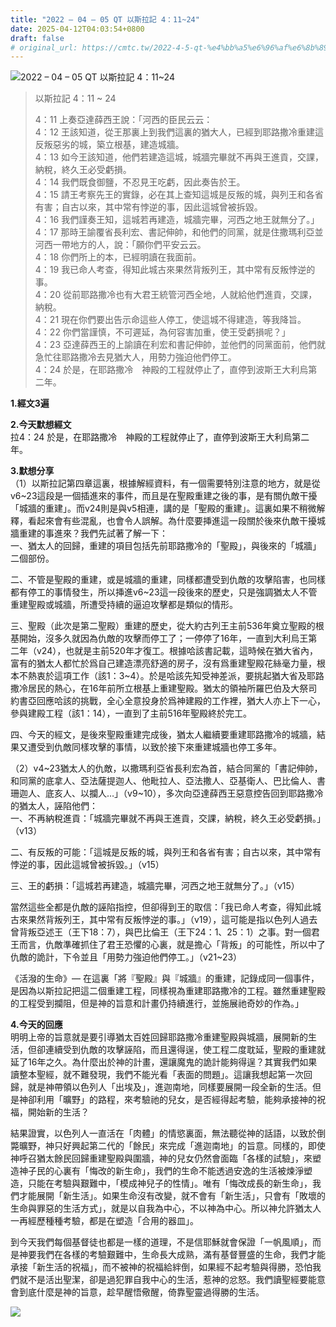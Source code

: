 ```yaml
---
title: "2022 – 04 – 05 QT 以斯拉記 4：11~24"
date: 2025-04-12T04:03:54+0800
draft: false
# original_url: https://cmtc.tw/2022-4-5-qt-%e4%bb%a5%e6%96%af%e6%8b%89%e8%a8%98-4%ef%bc%9a11-24
---
```


![2022 – 04 – 05 QT 以斯拉記 4：11\~24](/images/qt.jpg   "2022 – 04 – 05 QT 以斯拉記 4：11\~24")

> 以斯拉記 4：11 ~ 24
>
> 4：11 上奏亞達薛西王說：「河西的臣民云云：  
> 4：12 王該知道，從王那裏上到我們這裏的猶大人，已經到耶路撒冷重建這反叛惡劣的城，築立根基，建造城牆。  
> 4：13 如今王該知道，他們若建造這城，城牆完畢就不再與王進貢，交課，納稅，終久王必受虧損。  
> 4：14 我們既食御鹽，不忍見王吃虧，因此奏告於王。  
> 4：15 請王考察先王的實錄，必在其上查知這城是反叛的城，與列王和各省有害；自古以來，其中常有悖逆的事，因此這城曾被拆毀。  
> 4：16 我們謹奏王知，這城若再建造，城牆完畢，河西之地王就無分了。」  
> 4：17 那時王諭覆省長利宏、書記伸帥，和他們的同黨，就是住撒瑪利亞並河西一帶地方的人，說：「願你們平安云云。  
> 4：18 你們所上的本，已經明讀在我面前。  
> 4：19 我已命人考查，得知此城古來果然背叛列王，其中常有反叛悖逆的事。  
> 4：20 從前耶路撒冷也有大君王統管河西全地，人就給他們進貢，交課，納稅。  
> 4：21 現在你們要出告示命這些人停工，使這城不得建造，等我降旨。  
> 4：22 你們當謹慎，不可遲延，為何容害加重，使王受虧損呢？」  
> 4：23 亞達薛西王的上諭讀在利宏和書記伸帥，並他們的同黨面前，他們就急忙往耶路撒冷去見猶大人，用勢力強迫他們停工。  
> 4：24 於是，在耶路撒冷　神殿的工程就停止了，直停到波斯王大利烏第二年。

**1.經文3遍**

**2.今天默想經文**  
拉4：24 於是，在耶路撒冷　神殿的工程就停止了，直停到波斯王大利烏第二年。

**3.默想分享**  
（1）以斯拉記第四章這裏，根據解經資料，有一個需要特別注意的地方，就是從v6\~23這段是一個插進來的事件，而且是在聖殿重建之後的事，是有關仇敵干擾「城牆的重建」。而v24則是與v5相連，講的是「聖殿的重建」。這裏如果不稍微解釋，看起來會有些混亂，也會令人誤解。為什麼要挿進這一段關於後來仇敵干擾城牆重建的事進來？我們先試著了解一下：  
一、猶太人的回歸，重建的項目包括先前耶路撒冷的「聖殿」，與後來的「城牆」二個部份。

二、不管是聖殿的重建，或是城牆的重建，同樣都遭受到仇敵的攻擊陷害，也同樣都有停工的事情發生，所以挿進v6\~23這一段後來的歷史，只是強調猶太人不管重建聖殿或城牆，所遭受持續的逼迫攻擊都是類似的情形。

三、聖殿（此次是第二聖殿）重建的歷史，從大約古列王主前536年奠立聖殿的根基開始，沒多久就因為仇敵的攻擊而停工了；一停停了16年，一直到大利烏王第二年（v24），也就是主前520年才復工。根據哈該書記載，這時候在猶大省內，富有的猶太人都忙於爲自己建造漂亮舒適的房子，沒有爲重建聖殿花絲毫力量，根本不熱衷於這項工作（該1：3\~4）。於是哈該先知受神差派，要挑起猶大省及耶路撒冷居民的熱心，在16年前所立根基上重建聖殿。猶太的領袖所羅巴伯及大祭司約書亞回應哈該的挑戰，全心全意投身於爲神建殿的工作裡，猶大人亦上下一心，參與建殿工程（該1：14），一直到了主前516年聖殿終於完工。

四、今天的經文，是後來聖殿重建完成後，猶太人繼續要重建耶路撒冷的城牆，結果又遭受到仇敵同樣攻擊的事情，以致於接下來重建城牆也停工多年。

（2）v4\~23猶太人的仇敵，以撒瑪利亞省長利宏為首，結合同黨的「書記伸帥，和同黨的底拿人、亞法薩提迦人、他毗拉人、亞法撒人、亞基衛人、巴比倫人、書珊迦人、底亥人、以攔人…」（v9\~10），多次向亞達薛西王惡意控告回到耶路撒冷的猶太人，誣陷他們：  
一、不再納稅進貢：「城牆完畢就不再與王進貢，交課，納稅，終久王必受虧損。」（v13）

二、有反叛的可能：「這城是反叛的城，與列王和各省有害；自古以來，其中常有悖逆的事，因此這城曾被拆毀。」（v15）

三、王的虧損：「這城若再建造，城牆完畢，河西之地王就無分了。」（v15）

當然這些全都是仇敵的誣陷指控，但卻得到王的取信：「我已命人考查，得知此城古來果然背叛列王，其中常有反叛悖逆的事。」（v19），這可能是指以色列人過去曾背叛亞述王（王下18：7），與巴比倫王（王下24：1、25：1）之事。對一個君王而言，仇敵準確抓住了君王恐懼的心裏，就是擔心「背叛」的可能性，所以中了仇敵的詭計，下令並且「用勢力強迫他們停工。」（v21\~23）

《活潑的生命》— 在這裏「將『聖殿』與『城牆』的重建，記錄成同一個事件，是因為以斯拉記把這二個重建工程，同樣視為重建耶路撒冷的工程。雖然重建聖殿的工程受到攔阻，但是神的旨意和計畫仍持續進行，並施展祂奇妙的作為。」

**4.今天的回應**  
明明上帝的旨意就是要引導猶太百姓回歸耶路撒冷重建聖殿與城牆，展開新的生活，但卻連續受到仇敵的攻擊誣陷，而且還得逞，使工程二度耽延，聖殿的重建就延了16年之久。為什麼出於神的計畫，還讓魔鬼的詭計能夠得逞？其實我們如果讀整本聖經，就不難發現，我們不能光看「表面的問題」。這讓我想起第一次回歸，就是神帶領以色列人「出埃及」，進迦南地，同樣要展開一段全新的生活。但是神卻利用「曠野」的路程，來考驗祂的兒女，是否經得起考驗，能夠承接神的祝福，開始新的生活？

結果證實，以色列人一直活在「肉體」的情慾裏面，無法聽從神的話語，以致於倒斃曠野，神只好興起第二代的「餘民」來完成「進迦南地」的旨意。同樣的，即使神呼召猶太餘民回歸重建聖殿與圍牆，神的兒女仍然會面臨「各樣的試驗」，來塑造神子民的心裏有「悔改的新生命」，我們的生命不能透過安逸的生活被煉淨塑造，只能在考驗與艱難中，「模成神兒子的性情」。唯有「悔改成長的新生命」，我們才能展開「新生活」。如果生命沒有改變，就不會有「新生活」，只會有「敗壞的生命與罪惡的生活方式」，就是以自我為中心，不以神為中心。所以神允許猶太人一再經歷種種考驗，都是在塑造「合用的器皿」。

到今天我們每個基督徒也都是一樣的道理，不是信耶穌就會保證「一帆風順」，而是神要我們在各樣的考驗艱難中，生命長大成熟，滿有基督豐盛的生命，我們才能承接「新生活的祝福」，而不被神的祝福給絆倒，如果經不起考驗與得勝，恐怕我們就不是活出聖潔，卻是過犯罪自我中心的生活，惹神的忿怒。我們讀聖經要能意會到底什麼是神的旨意，趁早醒悟儆醒，倚靠聖靈過得勝的生活。

![](/images/202204.jpg)